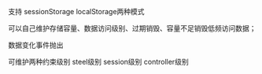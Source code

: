 支持 sessionStorage localStorage两种模式

可以自己维护存储容量、数据访问级别、过期销毁、容量不足销毁低频访问数据；


数据变化事件抛出

可维护两种约束级别 steel级别 session级别 controller级别